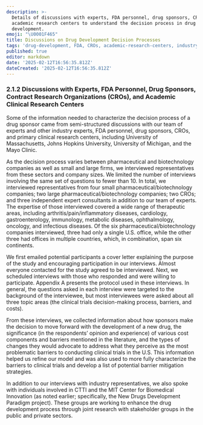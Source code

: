 ```yaml
---
description: >-
  Details of discussions with experts, FDA personnel, drug sponsors, CROs, and
  academic research centers to understand the decision process in drug
  development.
emoji: "\U0001F465"
title: Discussions on Drug Development Decision Processes
tags: 'drug-development, FDA, CROs, academic-research-centers, industry-experts'
published: true
editor: markdown
date: '2025-02-12T16:56:35.812Z'
dateCreated: '2025-02-12T16:56:35.812Z'
---
```

### 2.1.2 Discussions with Experts, FDA Personnel, Drug Sponsors, Contract Research Organizations (CROs), and Academic Clinical Research Centers

Some of the information needed to characterize the decision process of a drug sponsor came from semi-structured discussions with our team of experts and other industry experts, FDA personnel, drug sponsors, CROs, and primary clinical research centers, including University of Massachusetts, Johns Hopkins University, University of Michigan, and the Mayo Clinic.

As the decision process varies between pharmaceutical and biotechnology companies as well as small and large firms, we interviewed representatives from these sectors and company sizes. We limited the number of interviews involving the same set of questions to fewer than 10. In total, we interviewed representatives from four small pharmaceutical/biotechnology companies; two large pharmaceutical/biotechnology companies; two CROs; and three independent expert consultants in addition to our team of experts. The expertise of those interviewed covered a wide range of therapeutic areas, including arthritis/pain/inflammatory diseases, cardiology, gastroenterology, immunology, metabolic diseases, ophthalmology, oncology, and infectious diseases. Of the six pharmaceutical/biotechnology companies interviewed, three had only a single U.S. office, while the other three had offices in multiple countries, which, in combination, span six continents.

We first emailed potential participants a cover letter explaining the purpose of the study and encouraging participation in our interviews. Almost everyone contacted for the study agreed to be interviewed. Next, we scheduled interviews with those who responded and were willing to participate. Appendix A presents the protocol used in these interviews. In general, the questions asked in each interview were targeted to the background of the interviewee, but most interviewees were asked about all three topic areas (the clinical trials decision-making process, barriers, and costs).

From these interviews, we collected information about how sponsors make the decision to move forward with the development of a new drug, the significance (in the respondents’ opinion and experience) of various cost components and barriers mentioned in the literature, and the types of changes they would advocate to address what they perceive as the most problematic barriers to conducting clinical trials in the U.S. This information helped us refine our model and was also used to more fully characterize the barriers to clinical trials and develop a list of potential barrier mitigation strategies.

In addition to our interviews with industry representatives, we also spoke with individuals involved in CTTI and the MIT Center for Biomedical Innovation (as noted earlier; specifically, the New Drugs Development Paradigm project). These groups are working to enhance the drug development process through joint research with stakeholder groups in the public and private sectors.

#
